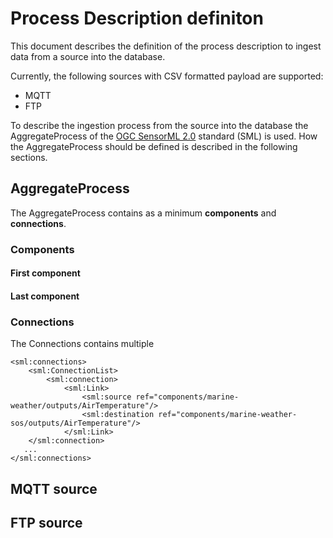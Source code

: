 # Process Description definiton

This document describes the definition of the process description to ingest data from a source into the database.

Currently, the following sources with CSV formatted payload are supported:

* MQTT
* FTP

To describe the ingestion process from the source into the database the AggregateProcess of the [OGC SensorML 2.0](http://www.opengeospatial.org/standards/sensorml) standard (SML) is used.
How the AggregateProcess should be defined is described in the following sections.

## AggregateProcess

The AggregateProcess contains as a minimum **components** and **connections**.

### Components
#### First component
#### Last component

### Connections

The Connections contains multiple

```
<sml:connections>
	<sml:ConnectionList>
		<sml:connection>
			<sml:Link>
				<sml:source ref="components/marine-weather/outputs/AirTemperature"/>
				<sml:destination ref="components/marine-weather-sos/outputs/AirTemperature"/>
			</sml:Link>
	</sml:connection>
   ...
</sml:connections>

```

## MQTT source
## FTP source

